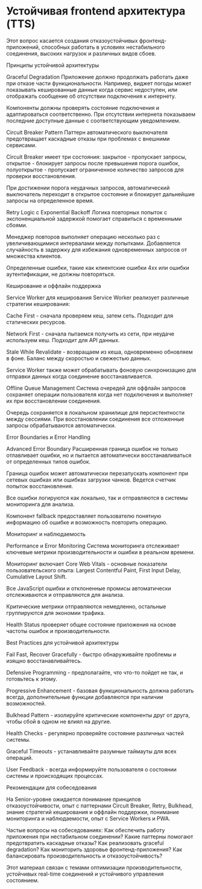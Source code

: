 # Устойчивая frontend архитектура (TTS)

Этот вопрос касается создания отказоустойчивых фронтенд-приложений, способных работать в условиях нестабильного соединения, высоких нагрузок и различных видов сбоев.

Принципы устойчивой архитектуры

Graceful Degradation
Приложение должно продолжать работать даже при отказе части функциональности. Например, виджет погоды может показывать кешированные данные когда сервис недоступен, или отображать сообщение об отсутствии подключения к интернету.

Компоненты должны проверять состояние подключения и адаптироваться соответственно. При отсутствии интернета показываем последние доступные данные с соответствующим уведомлением.

Circuit Breaker Pattern
Паттерн автоматического выключателя предотвращает каскадные отказы при проблемах с внешними сервисами.

Circuit Breaker имеет три состояния: закрытое - пропускает запросы, открытое - блокирует запросы после превышения порога ошибок, полуоткрытое - пропускает ограниченное количество запросов для проверки восстановления.

При достижении порога неудачных запросов, автоматический выключатель переходит в открытое состояние и блокирует дальнейшие запросы на определенное время.

Retry Logic с Exponential Backoff
Логика повторных попыток с экспоненциальной задержкой помогает справиться с временными сбоями.

Менеджер повторов выполняет операцию несколько раз с увеличивающимися интервалами между попытками. Добавляется случайность в задержку для избежания одновременных запросов от множества клиентов.

Определенные ошибки, такие как клиентские ошибки 4xx или ошибки аутентификации, не должны повторяться.

Кеширование и оффлайн поддержка

Service Worker для кеширования
Service Worker реализует различные стратегии кеширования:

Cache First - сначала проверяем кеш, затем сеть. Подходит для статических ресурсов.

Network First - сначала пытаемся получить из сети, при неудаче используем кеш. Подходит для API данных.

Stale While Revalidate - возвращаем из кеша, одновременно обновляем в фоне. Баланс между скоростью и свежестью данных.

Service Worker также может обрабатывать фоновую синхронизацию для отправки данных когда соединение восстанавливается.

Offline Queue Management
Система очередей для оффлайн запросов сохраняет операции пользователя когда нет подключения и выполняет их при восстановлении соединения.

Очередь сохраняется в локальном хранилище для персистентности между сессиями. При восстановлении соединения все отложенные запросы обрабатываются автоматически.

Error Boundaries и Error Handling

Advanced Error Boundary
Расширенная граница ошибок не только отлавливает ошибки, но и пытается автоматически восстанавливаться от определенных типов ошибок.

Граница ошибок может автоматически перезапускать компонент при сетевых ошибках или ошибках загрузки чанков. Ведется счетчик попыток восстановления.

Все ошибки логируются как локально, так и отправляются в системы мониторинга для анализа.

Компонент fallback предоставляет пользователю понятную информацию об ошибке и возможность повторить операцию.

Мониторинг и наблюдаемость

Performance и Error Monitoring
Система мониторинга отслеживает ключевые метрики производительности и ошибки в реальном времени.

Мониторинг включает Core Web Vitals - основные показатели пользовательского опыта: Largest Contentful Paint, First Input Delay, Cumulative Layout Shift.

Все JavaScript ошибки и отклоненные промисы автоматически отслеживаются и отправляются для анализа.

Критические метрики отправляются немедленно, остальные группируются для экономии трафика.

Health Status проверяет общее состояние приложения на основе частоты ошибок и производительности.

Best Practices для устойчивой архитектуры

Fail Fast, Recover Gracefully - быстро обнаруживайте проблемы и изящно восстанавливайтесь.

Defensive Programming - предполагайте, что что-то пойдет не так, и готовьтесь к этому.

Progressive Enhancement - базовая функциональность должна работать всегда, дополнительные функции добавляются при наличии возможностей.

Bulkhead Pattern - изолируйте критические компоненты друг от друга, чтобы сбой в одном не влиял на другие.

Health Checks - регулярно проверяйте состояние различных частей системы.

Graceful Timeouts - устанавливайте разумные таймауты для всех операций.

User Feedback - всегда информируйте пользователя о состоянии системы и происходящих процессах.

Рекомендации для собеседования

На Senior-уровне ожидается понимание принципов отказоустойчивости, опыт с паттернами Circuit Breaker, Retry, Bulkhead, знание стратегий кеширования и оффлайн поддержки, понимание мониторинга и наблюдаемости, опыт с Service Workers и PWA.

Частые вопросы на собеседованиях:
Как обеспечить работу приложения при нестабильном соединении?
Какие паттерны помогают предотвратить каскадные отказы?
Как реализовать graceful degradation?
Как мониторить здоровье фронтенд-приложения?
Как балансировать производительность и отказоустойчивость?

Этот материал связан с темами оптимизации производительности, устойчивых real-time соединений и устойчивого управления состоянием.
